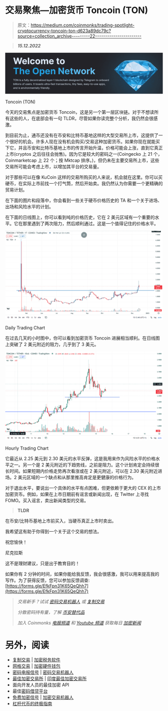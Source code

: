 # 交易聚焦—加密货币 Toncoin (TON)

> 原文：<https://medium.com/coinmonks/trading-spotlight-cryptocurrency-toncoin-ton-d623a89dc79c?source=collection_archive---------22----------------------->

> ***15.12.2022***

![](img/fadf6e7d0f317e6a189a2f01f1a80167.png)

Toncoin (TON)

今天的交易焦点是加密货币 Toncoin，这是另一个第一层区块链。对于不想读所有这些的人，在底部会有一句 TLDR，尽管如果你读完整个分析，我仍然会很感激。

到目前为止，通币还没有在币安和比特币基地这样的大型交易所上市，这提供了一个很好的机会。许多人现在没有机会购买/交易这种加密货币。如果你现在就能买下它，并且币安和比特币基地上市的传言开始升温，价格可能会上涨，直到它真正上市(cryptos 之后往往会抛售)。因为它是较大的密码之一(Coingecko 上 21 个，Coinmarketcap 上 22 个；按 Mktcap 排序。)，但仍未在主要交易所上市，这些交易所可能会考虑上市，以增加其平台的交易量。

对于那些可以在像 KuCoin 这样的交易所购买的人来说，机会就在这里。你可以买硬币，在实际上市前找一个打气筒，然后开始卖。我仍然认为你需要一个更精确的贸易计划。

在下面的图片和段落中，你会看到一些关于硬币价格历史的 TA 和一个关于进场、出场和风险水平的计划。

在下面的日线图上，你可以看到吨的价格历史，它在 2 美元区域有一个重要的水平。它在那里遇到了两次阻力，然后顺利通过。这是一个值得记住的价格水平。

![](img/51c2631be1880285c3e1f3cb7758d053.png)

Daily Trading Chart

在过去几天的小时图中，你可以看到加密货币 Toncoin 进展相当顺利。在日线图上突破了 2 美元附近的阻力，几乎到了 3 美元。

![](img/e495da8d1c29b9ba5e09a19ec3b16ce3.png)

Hourly Trading Chart

它最近从 2.25 美元到 2.30 美元的水平反弹，这是我用来作为风险水平的价格水平之一。另一个是 2 美元附近的下趋势线，之前是阻力。这个计划肯定会持续很长时间。如果短期内价格走势再次看涨或在 2 美元附近，可以在 2.30 美元附近进场。2 美元区域的一个缺点和从那里推高肯定是更健康的价格行为。

对于退出水平，要说出一个具体的水平有点困难，但更依赖于更大的 CEX 的上市加密货币。例如，如果在上市日期前有谣言或新闻出现，在 Twitter 上寻找 FOMO。买入谣言，卖出新闻类型的交易。

> **TLDR**

在币安/比特币基地上市前买入，当硬币真正上市时卖出。

我希望这有助于你得到一个关于这个交易的想法。

祝您愉快！

尼克拉斯

这不是理财建议，只是出于教育目的！

如果你有 2 分钟的时间，如果你能给我反馈，我会很感激，我可以用来提高我的写作。为了获得反馈，您可以参加反馈调查:[https://forms.gle/EfkFpn31K65QeQhh7](https://forms.gle/EfkFpn31K65QeQhh7)

> *交易新手？试试* [*密码交易机器人*](/coinmonks/crypto-trading-bot-c2ffce8acb2a) *或* [*复制交易*](/coinmonks/top-10-crypto-copy-trading-platforms-for-beginners-d0c37c7d698c)
> 
> *分散密码持有量，了解* [*币安替代品*](https://coincodecap.com/binance-alternatives)
> 
> *加入 Coinmonks* [*电报频道*](https://t.me/coincodecap) *和* [*Youtube 频道*](https://www.youtube.com/c/coinmonks/videos) *获取每日* [*加密新闻*](http://coincodecap.com/)

# 另外，阅读

*   [复制交易](/coinmonks/top-10-crypto-copy-trading-platforms-for-beginners-d0c37c7d698c) | [加密税务软件](/coinmonks/crypto-tax-software-ed4b4810e338)
*   [网格交易](https://coincodecap.com/grid-trading) | [加密硬件钱包](/coinmonks/the-best-cryptocurrency-hardware-wallets-of-2020-e28b1c124069)
*   [密码电报信号](/coinmonks/top-3-telegram-channels-for-crypto-traders-in-2021-8385f4411ff4) | [密码交易机器人](/coinmonks/crypto-trading-bot-c2ffce8acb2a)
*   [最佳加密交易所](/coinmonks/crypto-exchange-dd2f9d6f3769) | [印度最佳加密交易所](/coinmonks/bitcoin-exchange-in-india-7f1fe79715c9)
*   面向开发人员的最佳加密 API
*   最佳[密码借贷平台](/coinmonks/top-5-crypto-lending-platforms-in-2020-that-you-need-to-know-a1b675cec3fa)
*   [免费加密信号](/coinmonks/free-crypto-signals-48b25e61a8da) | [加密交易机器人](/coinmonks/crypto-trading-bot-c2ffce8acb2a)
*   [杠杆代币的终极指南](/coinmonks/leveraged-token-3f5257808b22)